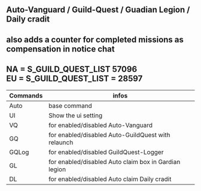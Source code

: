 Auto-Vanguard / Guild-Quest / Guadian Legion / Daily cradit
---
also adds a counter for completed missions as compensation in notice chat<br>
---
NA = S_GUILD_QUEST_LIST 57096 <br>
EU = S_GUILD_QUEST_LIST = 28597
---

Commands | infos
--- | ---
Auto | base command
UI | Show the ui setting
VQ | for enabled/disabled Auto-Vanguard
GQ | for enabled/disabled Auto-GuildQuest with relaunch
GQLog | for enabled/disabled GuildQuest-Logger
GL | for enabled/disabled Auto claim box in Gardian legion
DL | for enabled/disabled Auto claim Daily cradit 

